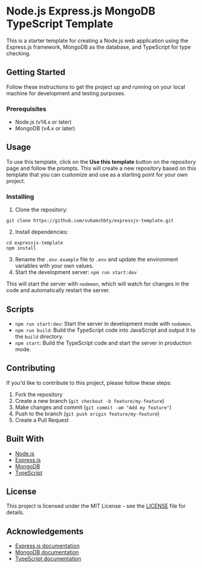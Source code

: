 # Node.js Express.js MongoDB TypeScript Template

This is a starter template for creating a Node.js web application using the Express.js framework, MongoDB as the database, and TypeScript for type checking.

## Getting Started

Follow these instructions to get the project up and running on your local machine for development and testing purposes.

### Prerequisites

-   Node.js (v14.x or later)
-   MongoDB (v4.x or later)

## Usage

To use this template, click on the **Use this template** button on the repository page and follow the prompts. This will create a new repository based on this template that you can customize and use as a starting point for your own project.

### Installing

1. Clone the repository:

```shell
git clone https://github.com/suhamchbty/expressjs-template.git
```

2. Install dependencies:

```shell
cd expressjs-template
npm install
```

3. Rename the `.env.example` file to `.env` and update the environment variables with your own values.
4. Start the development server: `npm run start:dev`

This will start the server with `nodemon`, which will watch for changes in the code and automatically restart the server.

## Scripts

-   `npm run start:dev`: Start the server in development mode with `nodemon`.
-   `npm run build`: Build the TypeScript code into JavaScript and output it to the `build` directory.
-   `npm start`: Build the TypeScript code and start the server in production mode.

## Contributing

If you'd like to contribute to this project, please follow these steps:

1. Fork the repository
2. Create a new branch (`git checkout -b feature/my-feature`)
3. Make changes and commit (`git commit -am "Add my feature"`)
4. Push to the branch (`git push origin feature/my-feature`)
5. Create a Pull Request

## Built With

-   [Node.js](https://nodejs.org/)
-   [Express.js](https://expressjs.com/)
-   [MongoDB](https://www.mongodb.com/)
-   [TypeScript](https://www.typescriptlang.org/)

## License

This project is licensed under the MIT License - see the [LICENSE](LICENSE) file for details.

## Acknowledgements

-   [Express.js documentation](https://expressjs.com/)
-   [MongoDB documentation](https://docs.mongodb.com/)
-   [TypeScript documentation](https://www.typescriptlang.org/docs/home.html)
